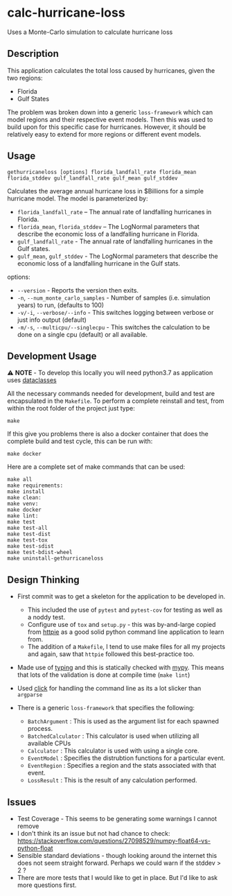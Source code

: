 # calc-hurricane-loss
Uses a Monte-Carlo simulation to calculate hurricane loss

## Description

This application calculates the total loss caused by hurricanes, given the two regions:
- Florida
- Gulf States

The problem was broken down into a generic `loss-framework` which can model regions and their respective event models.
Then this was used to build upon for this specific case for hurricanes.
However, it should be relatively easy to extend for more regions or different event models.

## Usage

```{bash}
gethurricaneloss [options] florida_landfall_rate florida_mean florida_stddev gulf_landfall_rate gulf_mean gulf_stddev 
```

Calculates the average annual hurricane loss in $Billions for a simple hurricane model.
The model is parameterized by:

- `florida_landfall_rate` – The annual rate of landfalling hurricanes in Florida.
- `florida_mean`, `florida_stddev` – The LogNormal parameters that describe the economic loss of a landfalling hurricane in Florida.
- `gulf_landfall_rate` - The annual rate of landfalling hurricanes in the Gulf states.
- `gulf_mean`, `gulf_stddev` - The LogNormal parameters that describe the economic loss of a landfalling hurricane in the Gulf stats.

options:
- `--version` - Reports the version then exits.
- `-n`, `--num_monte_carlo_samples` - Number of samples (i.e. simulation years) to run, (defaults to 100)
- `-v/-i`, `--verbose/--info` - This switches logging between verbose or just info output (default)
- `-m/-s`, `--multicpu/--singlecpu` - This switches the calculation to be done on a single cpu (default) or all available. 

## Development Usage

:warning: **NOTE** - To develop this locally you will need python3.7 as application uses [dataclasses](https://docs.python.org/3/library/dataclasses.html) 

All the necessary commands needed for development, build and test are encapsulated in the `Makefile`.
To perform a complete reinstall and test, from within the root folder of the project just type:

```{bash}
make
```

If this give you problems there is also a docker container that does the complete build and test cycle, this can be run with:

```{bash}
make docker
```

Here are a complete set of make commands that can be used:

```{bash}
make all
make requirements:
make install
make clean:
make venv:
make docker
make lint:
make test
make test-all
make test-dist
make test-tox
make test-sdist
make test-bdist-wheel
make uninstall-gethurricaneloss
```

## Design Thinking

- First commit was to get a skeleton for the application to be developed in.

  - This included the use of `pytest` and `pytest-cov` for testing as well as a noddy test.
  - Configure use of `tox` and `setup.py` - this was by-and-large copied from [httpie](https://github.com/jakubroztocil/httpie) as a good solid python command line application to learn from.
  - The addition of a `Makefile`, I tend to use make files for all my projects and again, saw that `httpie` followed this best-practice too.

- Made use of [typing](https://docs.python.org/3/library/typing.html) and this is statically checked with [mypy](https://mypy.readthedocs.io/en/latest/). This means that lots of the validation is done at compile time (`make lint`)

- Used [click](https://click.palletsprojects.com/en/7.x/) for handling the command line as its a lot slicker than `argparse`

- There is a generic `loss-framework` that specifies the following:

  - `BatchArgument` : This is used as the argument list for each spawned process.
  - `BatchedCalculator` : This calculator is used when utilizing all available CPUs
  - `Calculator` : This calculator is used with using a single core.
  - `EventModel` : Specifies the distrubtion functions for a particular event.
  - `EventRegion` : Specifies a region and the stats associated with that event.
  - `LossResult` : This is the result of any calculation performed.

## Issues

- Test Coverage - This seems to be generating some warnings I cannot remove
- I don't think its an issue but not had chance to check: https://stackoverflow.com/questions/27098529/numpy-float64-vs-python-float
- Sensible standard deviations - though looking around the internet this does not seem straight forward. Perhaps we could warn if the stddev > 2 ?
- There are more tests that I would like to get in place. But I'd like to ask more questions first.
